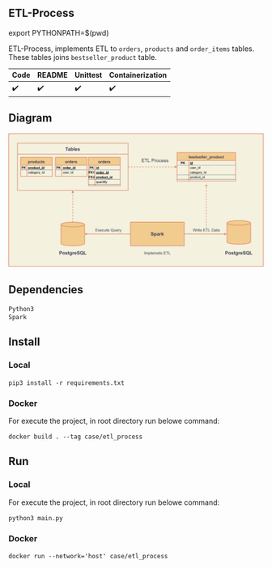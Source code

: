 ## ETL-Process

export PYTHONPATH=$(pwd)

ETL-Process, implements ETL to `orders`, `products` and `order_items` tables. These tables joins `bestseller_product` table.

Code | README | Unittest | Containerization
---- | ------ | -------- | ----------------
:heavy_check_mark: | :heavy_check_mark: | :heavy_check_mark: | :heavy_check_mark:


## Diagram

![diagram](images/etl_process.jpg)

## Dependencies

    Python3
    Spark

## Install

### Local

    pip3 install -r requirements.txt

### Docker
For execute the project, in root directory run belowe command:

    docker build . --tag case/etl_process

## Run

### Local

For execute the project, in root directory run belowe command:

    python3 main.py

### Docker

    docker run --network='host' case/etl_process